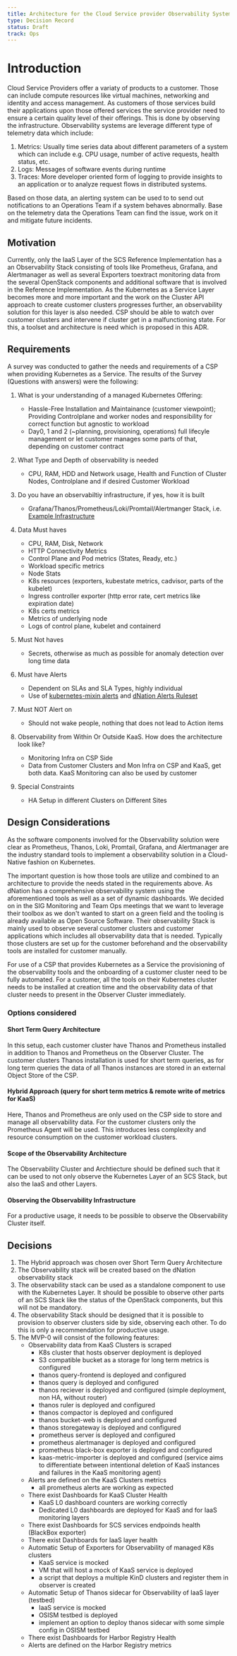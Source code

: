 ```yaml
---
title: Architecture for the Cloud Service provider Observability System for the KaaS Layer
type: Decision Record
status: Draft
track: Ops
---
```


# Introduction

Cloud Service Providers offer a variaty of products to a customer. Those can include compute resources like virtual machines, networking and identity and access management. As customers of those services build their applications upon those offered services the service provider need to ensure a certain quality level of their offerings. This is done by observing the infrastructure. Observability systems are leverage different type of telemetry data which include:

1. Metrics: Usually time series data about different parameters of a system which can include e.g. CPU usage, number of active requests, health status, etc.
2. Logs: Messages of software events during runtime
3. Traces: More developer oriented form of logging to provide insights to an application or to analyze request flows in distributed systems.

Based on those data, an alerting system can be used to to send out notifications to an Operations Team if a system behaves abnormally. Base on the telemetry data the Operations Team can find the issue, work on it and mitigate future incidents.

## Motivation

Currently, only the IaaS Layer of the SCS Reference Implementation has a an Observability Stack consisting of tools like Prometheus, Grafana, and Alertmanager as well as several Exporters toextract monitoring data from the several OpenStack components and additional software that is involved in the Reference Implementation. As the Kubernetes as a Service Layer becomes more and more important and the work on the Cluster API approach to create customer clusters progresses further, an observability solution for this layer is also needed. CSP should be able to watch over customer clusters and intervene if cluster get in a malfunctioning state. For this, a toolset and architecture is need which is proposed in this ADR.

## Requirements

A survey was conducted to gather the needs and requirements of a CSP when providing Kubernetes as a Service. The results of the Survey (Questions with answers) were the following:

1. What is your understanding of a managed Kubernetes Offering:
    - Hassle-Free Installation and Maintainance (customer viewpoint); Providing Controlplane and worker nodes and responsibility for correct function but agnostic to workload
    - Day0, 1 and 2 (~planning, provisioning, operations) full lifecyle management or let customer manages some parts of that, depending on customer contract

2. What Type and Depth of observability is needed
    - CPU, RAM, HDD and Network usage, Health and Function of Cluster Nodes, Controlplane and if desired Customer Workload

3. Do you have an observabiltiy infrastructure, if yes, how it is built
    - Grafana/Thanos/Prometheus/Loki/Promtail/Alertmanger Stack, i.e. [Example Infrastructure](https://raw.githubusercontent.com/dNationCloud/kubernetes-monitoring-stack/main/thanos-deployment-architecture.svg)

4. Data Must haves
    - CPU, RAM, Disk, Network
    - HTTP Connectivity Metrics
    - Control Plane and Pod metrics (States, Ready, etc.)
    - Workload specific metrics
    - Node Stats
    - K8s resources (exporters, kubestate metrics, cadvisor, parts of the kubelet)
    - Ingress controller exporter (http error rate, cert metrics like expiration date)
    - K8s certs metrics
    - Metrics of underlying node
    - Logs of control plane, kubelet and containerd

5. Must Not haves
    - Secrets, otherwise as much as possible for anomaly detection over long time data

6. Must have Alerts
    - Dependent on SLAs and SLA Types, highly individual
    - Use of [kubernetes-mixin alerts](https://github.com/kubernetes-monitoring/kubernetes-mixin/tree/master/alerts) and [dNation Alerts Ruleset](https://github.com/dNationCloud/kubernetes-monitoring/tree/main/jsonnet/rules)

7. Must NOT Alert on
    - Should not wake people, nothing that does not lead to Action items

8. Observability from Within Or Outside KaaS. How does the architecture look like?
    - Monitoring Infra on CSP Side
    - Data from Customer Clusters and Mon Infra on CSP and KaaS, get both data. KaaS Monitoring can also be used by customer

9. Special Constraints
    - HA Setup in different Clusters on Different Sites

## Design Considerations

As the software components involved for the Observability solution were clear as Prometheus, Thanos, Loki, Promtail, Grafana, and Alertmanager are the industry standard tools to implement a observability solution in a Cloud-Native fashion on Kubernetes.

The important question is how those tools are utilize and combined to an architecture to provide the needs stated in the requirements above. As dNation has a comprehensive observability system using the aforementioned tools as well as a set of dynamic dashboards. We decided on in the SIG Monitoring and Team Ops meetings that we want to leverage their toolbox as we don't wanted to start on a green field and the tooling is already available as Open Source Software. Their observability Stack is mainly used to observe several customer clusters and customer applications which includes all observability data that is needed. Typically those clusters are set up for the customer beforehand and the observability tools are installed for customer manually.

For use of a CSP that provides Kubernetes as a Service the provisioning of the observability tools and the onboarding of a customer cluster need to be fully automated. For a customer, all the tools on their Kubernetes cluster needs to be installed at creation time and the observability data of that cluster needs to present in the Observer Cluster immediately.

### Options considered

#### Short Term Query Architecture

In this setup, each customer cluster have Thanos and Prometheus installed in addition to Thanos and Prometheus on the Observer Cluster. The customer clusters Thanos installation is used for short term queries, as for long term queries the data of all Thanos instances are stored in an external Object Store of the CSP.

#### Hybrid Approach (query for short term metrics & remote write of metrics for KaaS)

Here, Thanos and Prometheus are only used on the CSP side to store and manage all observability data. For the customer clusters only the Prometheus Agent will be used. This introduces less complexity and resource consumption on the customer workload clusters.

#### Scope of the Observability Architecture

The Observability Cluster and Archtiecture should be defined such that it can be used to not only observe the Kubernetes Layer of an SCS Stack, but also the IaaS and other Layers.

#### Observing the Observability Infrastructure

For a productive usage, it needs to be possible to observe the Observability Cluster itself.

## Decisions

1. The Hybrid approach was chosen over Short Term Query Architecture
2. The Observability stack will be created based on the dNation observability stack
3. The observability stack can be used as a standalone component to use with the Kubernetes Layer. It should be possible to observe other parts of an SCS Stack like the status of the OpenStack components, but this will not be mandatory.
4. The observability Stack should be designed that it is possible to provision to observer clusters side by side, observing each other. To do this is only a recommendation for productive usage.
5. The MVP-0 will consist of the following features:
    - Observability data from KaaS Clusters is scraped
        - K8s cluster that hosts observer deployment is deployed
        - S3 compatible bucket as a storage for long term metrics is configured
        - thanos query-frontend is deployed and configured
        - thanos query is deployed and configured
        - thanos reciever is deployed and configured (simple deployment, non HA, without router)
        - thanos ruler is deployed and configured
        - thanos compactor is deployed and configured
        - thanos bucket-web is deployed and configured
        - thanos storegateway is deployed and configured
        - prometheus server is deployed and configured
        - prometheus alertmanager is deployed and configured
        - prometheus black-box exporter is deployed and configured
        - kaas-metric-importer is deployed and configured (service aims to differentiate between intentional deletion of KaaS instances and failures in the KaaS monitoring agent)
    - Alerts are defined on the KaaS Clusters metrics
        - all prometheus alerts are working as expected
    - There exist Dashboards for KaaS Cluster Health
        - KaaS L0 dashboard counters are working correctly
        - Dedicated L0 dashboards are deployed for KaaS and for IaaS monitoring layers
    - There exist Dashboards for SCS services endpoinds health (BlackBox exporter)
    - There exist Dashboards for IaaS layer health
    - Automatic Setup of Exporters for Observability of managed K8s clusters
        - KaaS service is mocked
        - VM that will host a mock of KaaS service is deployed
        - a script that deploys a multiple KinD clusters and register them in observer is created
    - Automatic Setup of Thanos sidecar for Observability of IaaS layer (testbed)
        - IaaS service is mocked
        - OSISM testbed is deployed
        - implement an option to deploy thanos sidecar with some simple config in OSISM testbed
    - There exist Dashboards for Harbor Registry Health
    - Alerts are defined on the Harbor Registry metrics
